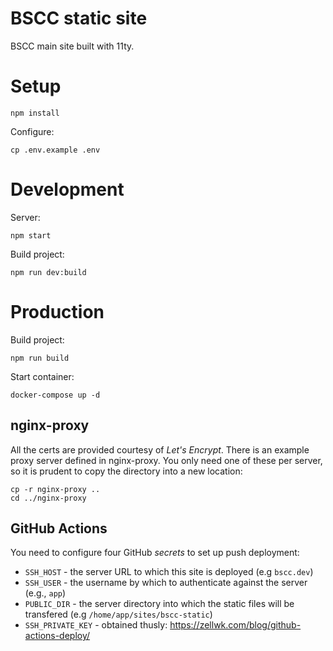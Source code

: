 BSCC static site
================

BSCC main site built with 11ty.

# Setup

```
npm install
```

Configure:

```
cp .env.example .env
```

# Development

Server:

```
npm start
```

Build project:

```
npm run dev:build
```

# Production

Build project:

```
npm run build
```

Start container:

```
docker-compose up -d
```

## nginx-proxy

All the certs are provided courtesy of _Let's Encrypt_. There is an example proxy server defined in nginx-proxy. You only need one of these per server, so it is prudent to copy the directory into a new location:

```
cp -r nginx-proxy ..
cd ../nginx-proxy
```

## GitHub Actions

You need to configure four GitHub _secrets_ to set up push deployment:

- `SSH_HOST` - the server URL to which this site is deployed (e.g `bscc.dev`)
- `SSH_USER` - the username by which to authenticate against the server (e.g., `app`)
- `PUBLIC_DIR` - the server directory into which the static files will be transfered (e.g `/home/app/sites/bscc-static`)
- `SSH_PRIVATE_KEY` - obtained thusly: https://zellwk.com/blog/github-actions-deploy/
